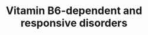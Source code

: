 ---
annotations:
- id: DOID:14213
  parent: genetic disease
  type: Disease Ontology
  value: hypophosphatasia
- id: CL:0002319
  parent: animal cell
  type: Cell Type Ontology
  value: neural cell
- id: PW:0000073
  parent: classic metabolic pathway
  type: Pathway Ontology
  value: lysine degradation pathway
- id: DOID:0110915
  parent: genetic disease
  type: Disease Ontology
  value: childhood hypophosphatasia
- id: PW:0001932
  parent: disease pathway
  type: Pathway Ontology
  value: hyperprolinemia type II pathway
- id: PW:0001881
  parent: disease pathway
  type: Pathway Ontology
  value: hypophosphatasia pathway
- id: PW:0000013
  parent: disease pathway
  type: Pathway Ontology
  value: disease pathway
- id: DOID:0110914
  parent: genetic disease
  type: Disease Ontology
  value: infantile hypophosphatasia
- id: PW:0000138
  parent: classic metabolic pathway
  type: Pathway Ontology
  value: vitamin B6 metabolic pathway
authors:
- Lisaaheld
- DeSl
- Egonw
- Khanspers
- IreneHemel
- Mkutmon
- Fehrhart
- Susan
- Marvin M2
- Finterly
communities:
- IEM
- RareDiseases
description: 'Vitamine B6 is absorbed in different vitamers, which undergo several
  (de)phosphorylation steps, to be able to pas the blood-brain barrier. Within the
  brain, PLP (Pyridoxal-P) is the only active cofactor for intracellular enzyme reactions.
  PLP catalyses over 100 reactions, mainly related to amino acids and neurotransmitter
  metabolism. Bold lines in the Figure show how the major source of PLP is divided
  in the body. A number of genetic defects have been identified as the underlying
  cause of vitamine B6 dependent epilepsies, particularly occurring in the neonatal
  life stage, which could lead to irreversible brain damage or could be fatal.  The
  disorders related to this pathway can be divided in two categories: reduced production/availability
  of PLP or inactivation of PLP by formation of Knoevenagel products. Specific biomarkers
  from urine, plasma or Cerebral Spinal Fluid (CSF) exist to distinguish the disorders.
  Oral treatment with PL or PLP is available, as well as intrauterine treatment with
  vitamine B6 for mothers in the early stages of pregnancy.  This pathway was inspired
  by Chapter 11 of the book of Blau (ISBN 3642403360 (978-3642403361)).'
last-edited: 2021-06-23
ndex: f827d924-8b69-11eb-9e72-0ac135e8bacf
organisms:
- Homo sapiens
redirect_from:
- /index.php/Pathway:WP4228
- /instance/WP4228
revision: null
schema-jsonld:
- '@context': https://schema.org/
  '@id': https://wikipathways.github.io/pathways/WP4228.html
  '@type': Dataset
  creator:
    '@type': Organization
    name: WikiPathways
  description: 'Vitamine B6 is absorbed in different vitamers, which undergo several
    (de)phosphorylation steps, to be able to pas the blood-brain barrier. Within the
    brain, PLP (Pyridoxal-P) is the only active cofactor for intracellular enzyme
    reactions. PLP catalyses over 100 reactions, mainly related to amino acids and
    neurotransmitter metabolism. Bold lines in the Figure show how the major source
    of PLP is divided in the body. A number of genetic defects have been identified
    as the underlying cause of vitamine B6 dependent epilepsies, particularly occurring
    in the neonatal life stage, which could lead to irreversible brain damage or could
    be fatal.  The disorders related to this pathway can be divided in two categories:
    reduced production/availability of PLP or inactivation of PLP by formation of
    Knoevenagel products. Specific biomarkers from urine, plasma or Cerebral Spinal
    Fluid (CSF) exist to distinguish the disorders. Oral treatment with PL or PLP
    is available, as well as intrauterine treatment with vitamine B6 for mothers in
    the early stages of pregnancy.  This pathway was inspired by Chapter 11 of the
    book of Blau (ISBN 3642403360 (978-3642403361)).'
  keywords:
  - 2-keto 6-aminocaproic acid
  - ALPL
  - Antiquitin
  - IP
  - L-lysine
  - L-proline
  - P5C
  - 'P5C '
  - P6C
  - PIGV anchor
  - PK
  - PLP
  - PNPO
  - Pipecolic acid
  - Pyridoxal-P
  - Pyridoxine
  - Pyridoxine-P
  - Saccharopine
  - Vitamin B6
  - alpha aminoadipic acid
  - alpha aminoadipic semialdehyde
  - dehydrogenase
  - glutamic acid
  - glutamic semialdehyde
  - piperideine-2-carboxylate
  - pyridoxal
  - pyridoxamine
  - pyridoxamine-p
  - pyridoxine-glucoside
  license: CC0
  name: Vitamin B6-dependent and responsive disorders
seo: CreativeWork
title: Vitamin B6-dependent and responsive disorders
wpid: WP4228
---